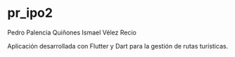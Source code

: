 # pr_ipo2

Pedro Palencia Quiñones
Ismael Vélez Recio

Aplicación desarrollada con Flutter y Dart para la gestión de rutas turísticas. 
